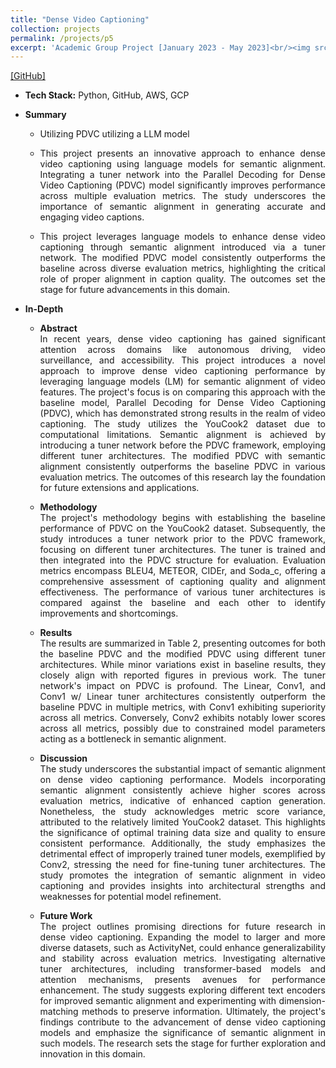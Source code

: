 ```yaml
---
title: "Dense Video Captioning"
collection: projects
permalink: /projects/p5
excerpt: 'Academic Group Project [January 2023 - May 2023]<br/><img src="/images/xukun_en.gif" style="width:400px;height:300px;">'
---
```

[[GitHub]](https://github.com/ologandavid/DenseVideoCaptioning)
* <b>Tech Stack:</b> Python, GitHub, AWS, GCP
* <b> Summary </b>
    - <p style="text-align: justify;">Utilizing PDVC utilizing a LLM model</p>
    - <p style="text-align: justify;">This project presents an innovative approach to enhance dense video captioning using language models for semantic alignment. Integrating a tuner network into the Parallel Decoding for Dense Video Captioning (PDVC) model significantly improves performance across multiple evaluation metrics. The study underscores the importance of semantic alignment in generating accurate and engaging video captions.</p>
    - <p style="text-align: justify;">This project leverages language models to enhance dense video captioning through semantic alignment introduced via a tuner network. The modified PDVC model consistently outperforms the baseline across diverse evaluation metrics, highlighting the critical role of proper alignment in caption quality. The outcomes set the stage for future advancements in this domain.</p>


* <b>In-Depth</b>
    * <p style="text-align: justify;"><b>Abstract</b><br>In recent years, dense video captioning has gained significant attention across domains like autonomous driving, video surveillance, and accessibility. This project introduces a novel approach to improve dense video captioning performance by leveraging language models (LM) for semantic alignment of video features. The project's focus is on comparing this approach with the baseline model, Parallel Decoding for Dense Video Captioning (PDVC), which has demonstrated strong results in the realm of video captioning. The study utilizes the YouCook2 dataset due to computational limitations. Semantic alignment is achieved by introducing a tuner network before the PDVC framework, employing different tuner architectures. The modified PDVC with semantic alignment consistently outperforms the baseline PDVC in various evaluation metrics. The outcomes of this research lay the foundation for future extensions and applications.</p>

    * <p style="text-align: justify;"><b>Methodology</b><br>The project's methodology begins with establishing the baseline performance of PDVC on the YouCook2 dataset. Subsequently, the study introduces a tuner network prior to the PDVC framework, focusing on different tuner architectures. The tuner is trained and then integrated into the PDVC structure for evaluation. Evaluation metrics encompass BLEU4, METEOR, CIDEr, and Soda_c, offering a comprehensive assessment of captioning quality and alignment effectiveness. The performance of various tuner architectures is compared against the baseline and each other to identify improvements and shortcomings.</p>

    * <p style="text-align: justify;"><b>Results</b><br>The results are summarized in Table 2, presenting outcomes for both the baseline PDVC and the modified PDVC using different tuner architectures. While minor variations exist in baseline results, they closely align with reported figures in previous work. The tuner network's impact on PDVC is profound. The Linear, Conv1, and Conv1 w/ Linear tuner architectures consistently outperform the baseline PDVC in multiple metrics, with Conv1 exhibiting superiority across all metrics. Conversely, Conv2 exhibits notably lower scores across all metrics, possibly due to constrained model parameters acting as a bottleneck in semantic alignment.</p>

    * <p style="text-align: justify;"><b>Discussion</b><br>The study underscores the substantial impact of semantic alignment on dense video captioning performance. Models incorporating semantic alignment consistently achieve higher scores across evaluation metrics, indicative of enhanced caption generation. Nonetheless, the study acknowledges metric score variance, attributed to the relatively limited YouCook2 dataset. This highlights the significance of optimal training data size and quality to ensure consistent performance. Additionally, the study emphasizes the detrimental effect of improperly trained tuner models, exemplified by Conv2, stressing the need for fine-tuning tuner architectures. The study promotes the integration of semantic alignment in video captioning and provides insights into architectural strengths and weaknesses for potential model refinement.</p>

    * <p style="text-align: justify;"><b>Future Work</b><br>The project outlines promising directions for future research in dense video captioning. Expanding the model to larger and more diverse datasets, such as ActivityNet, could enhance generalizability and stability across evaluation metrics. Investigating alternative tuner architectures, including transformer-based models and attention mechanisms, presents avenues for performance enhancement. The study suggests exploring different text encoders for improved semantic alignment and experimenting with dimension-matching methods to preserve information. Ultimately, the project's findings contribute to the advancement of dense video captioning models and emphasize the significance of semantic alignment in such models. The research sets the stage for further exploration and innovation in this domain.</p>

